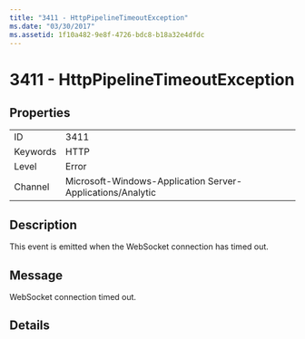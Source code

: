 ```yaml
---
title: "3411 - HttpPipelineTimeoutException"
ms.date: "03/30/2017"
ms.assetid: 1f10a482-9e8f-4726-bdc8-b18a32e4dfdc
---
```

# 3411 - HttpPipelineTimeoutException
## Properties  
  
|||  
|-|-|  
|ID|3411|  
|Keywords|HTTP|  
|Level|Error|  
|Channel|Microsoft-Windows-Application Server-Applications/Analytic|  
  
## Description  
 This event is emitted when the WebSocket connection has timed out.  
  
## Message  
 WebSocket connection timed out.  
  
## Details
